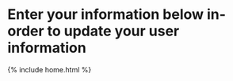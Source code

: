 # Enter your information below in-order to update your user information

<head>
    <meta charset="UTF-8">
    <meta http-equiv="X-UA-Compatible" content="IE=edge">
    <meta name="viewport" content="width=device-width, initial-scale=1.0">
    <title></title>
    {% include home.html %}
    <link rel="stylesheet" href="customize.css">
</head>

<body>
    
</body>

<script src="customize.js">
  
</script>
